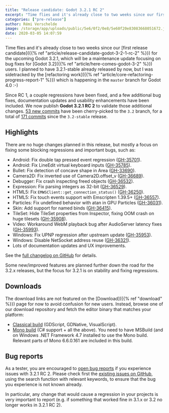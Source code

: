 ```yaml
---
title: "Release candidate: Godot 3.2.1 RC 2"
excerpt: "Time flies and it's already close to two weeks since our first release candidate for the upcoming Godot 3.2.1, which will be a maintenance update focusing on bug fixes for Godot 3.2 users. Since RC 1, a couple regressions have been fixed, and a few additional bug fixes, documentation updates and usability enhancements have been included. We now publish Godot 3.2.1 RC 2 to validate those additional changes."
categories: ["pre-release"]
author: Rémi Verschelde
image: /storage/app/uploads/public/5e6/0f2/0e8/5e60f20e83083668051672.jpg
date: 2020-03-05 14:07:59
---
```


Time flies and it's already close to two weeks since our [first release candidate]({{% ref "article/release-candidate-godot-3-2-1-rc-2" %}}) for the upcoming Godot 3.2.1, which will be a maintenance update focusing on bug fixes for [Godot 3.2]({{% ref "article/here-comes-godot-3-2" %}}) users.
I planned to have 3.2.1-stable already released by now, but I was sidetracked by the [refactoring work]({{% ref "article/core-refactoring-progress-report-1" %}}) which is happening in the `master` branch for Godot 4.0 :-)

Since RC 1, a couple regressions have been fixed, and a few additional bug fixes, documentation updates and usability enhancements have been included. We now publish **Godot 3.2.1 RC 2** to validate those additional changes. [53 new commits](https://github.com/godotengine/godot/compare/1bc1939c63e07c6a03dbb258d765e0f450559706...ea2e976cdd7b8516e881d7ed4588e66601add315) have been cherry-picked to the `3.2` branch, for a total of [171 commits](https://github.com/godotengine/godot/compare/3.2-stable...ea2e976cdd7b8516e881d7ed4588e66601add315) since the `3.2-stable` release.

## Highlights

There are no huge changes planned in this release, but mostly a focus on fixing some blocking regressions and important bugs, such as:

- Android: Fix double tap pressed event regression ([GH-35701](https://github.com/godotengine/godot/pull/35701)).
- Android: Fix LineEdit virtual keyboard inputs ([GH-35785](https://github.com/godotengine/godot/pull/35785)).
- Bullet: Fix detection of concave shape in Area ([GH-33690](https://github.com/godotengine/godot/pull/33690)).
- Camera2D: Fix inverted use of Camera2D.offset_v ([GH-36689](https://github.com/godotengine/godot/pull/36689)).
- Debugger: Fix crash inspecting freed objects ([GH-36532](https://github.com/godotengine/godot/pull/36532)).
- Expression: Fix parsing integers as 32-bit ([GH-36529](https://github.com/godotengine/godot/pull/36529)).
- HTML5: Fix `EMWSClient::get_connection_status()` ([GH-36250](https://github.com/godotengine/godot/pull/36250)).
- HTML5: Fix touch events support with Emscripten 1.39.5+ ([GH-36557](https://github.com/godotengine/godot/pull/36557)).
- Particles: Fix undefined behavior with atan in GPU Particles ([GH-36031](https://github.com/godotengine/godot/pull/36031)).
- Skin: Add support for named binds ([GH-36415](https://github.com/godotengine/godot/pull/36415)).
- TileSet: Hide TileSet properties from Inspector, fixing OOM crash on huge tilesets ([GH-35908](https://github.com/godotengine/godot/pull/35908)).
- Video: Workaround WebM playback bug after AudioServer latency fixes ([GH-35993](https://github.com/godotengine/godot/pull/35993)).
- Windows: Fix UPNP regression after upstream update ([GH-35953](https://github.com/godotengine/godot/pull/35953)).
- Windows: Disable NetSocket address reuse ([GH-36321](https://github.com/godotengine/godot/pull/36321)).
- Lots of documentation updates and UX improvements.

See the [full changelog on GitHub](https://github.com/godotengine/godot/compare/3.2-stable...ea2e976cdd7b8516e881d7ed4588e66601add31) for details.

Some new/improved features are planned further down the road for the 3.2.x releases, but the focus for 3.2.1 is on stability and fixing regressions.

## Downloads

The download links are not featured on the [Download]({{% ref "download" %}}) page for now to avoid confusion for new users. Instead, browse one of our download repository and fetch the editor binary that matches your platform:

- [Classical build](https://downloads.tuxfamily.org/godotengine/3.2.1/rc2/) (GDScript, GDNative, VisualScript).
- [Mono build](https://downloads.tuxfamily.org/godotengine/3.2.1/rc2/mono) (C# support + all the above). You need to have MSBuild (and on Windows .NET Framework 4.7 installed to use the Mono build. Relevant parts of Mono 6.6.0.161 are included in this build.

## Bug reports

As a tester, you are encouraged to [open bug reports](https://github.com/godotengine/godot/issues) if you experience issues with 3.2.1 RC 2. Please check first the [existing issues on GitHub](https://github.com/godotengine/godot/issues), using the search function with relevant keywords, to ensure that the bug you experience is not known already.

In particular, any change that would cause a regression in your projects is very important to report (e.g. if something that worked fine in 3.1.x or 3.2 no longer works in 3.2.1 RC 2).
